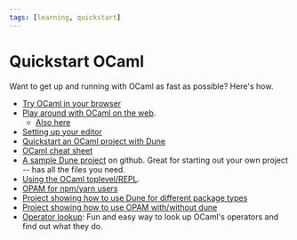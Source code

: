 ```yaml
---
tags: [learning, quickstart]
---
```


# Quickstart OCaml

Want to get up and running with OCaml as fast as possible? Here's how.

* [Try OCaml in your browser](https://try.ocamlpro.com)
* [Play around with OCaml on the web](https://sketch.sh/ml).
  * [Also here](https://code.labstack.com/ocaml)
* [Setting up your editor](editor_setup.md)
* [Quickstart an OCaml project with Dune](quickstart_ocaml_project_dune.md)
* [OCaml cheat sheet](https://github.com/alhassy/OCamlCheatSheet/blob/master/CheatSheet.pdf)
* [A sample Dune project](https://github.com/mjambon/dune-starter) on github.
  Great for starting out your own project -- has all the files you need.
* [Using the OCaml toplevel/REPL](toplevel.md).
* [OPAM for npm/yarn users](opam_npm.md)
* [Project showing how to use Dune for different package types](https://github.com/jserot/dune-howto)
* [Project showing how to use OPAM with/without dune](https://github.com/jserot/opam-howto)
* [Operator lookup](https://www.craigfe.io/operator-lookup/):
Fun and easy way to look up OCaml's operators and find out what they do.
